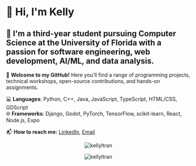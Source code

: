# 👋 Hi, I'm Kelly

## 🏫 I'm a third-year student pursuing Computer Science at the University of Florida with a passion for software engineering, web development, AI/ML, and data analysis.

🎉 **Welcome to my GitHub!** Here you’ll find a range of programming projects, technical workshops, open-source contributions, and hands-on assignments.

💻 **Languages**: Python, C++, Java, JavaScript, TypeScript, HTML/CSS, GDScript  
🌐 **Frameworks**: Django, Godot, PyTorch, TensorFlow, scikit-learn, React, Node.js, Expo

📬 **How to reach me:** [LinkedIn](https://linkedin.com/in/kellyltran), [Email](mailto:kellyltran04@gmail.com)

<p align="center">
    <img src="https://github-readme-stats.vercel.app/api/top-langs?username=kellyltran&show_icons=true&locale=en&layout=compact" alt="kellyltran" />
</p>

<p align="center">
    <img src="https://github-readme-streak-stats.herokuapp.com/?user=kellyltran&" alt="kellyltran" />
</p>
